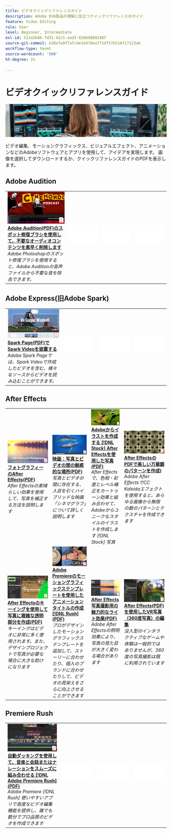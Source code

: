 ```yaml
---
title: ビデオクイックリファレンスガイド
description: Adobe DVA製品の理解に役立つクイックリファレンスのガイド
feature: Video Editing
role: User
level: Beginner, Intermediate
exl-id: 513a5b86-fd31-42c5-aed3-82669889248f
source-git-commit: e39efe0f7afc4e3e970ea7f2df57b51bf17123a6
workflow-type: tm+mt
source-wordcount: '500'
ht-degree: 1%

---
```


# ビデオクイックリファレンスガイド

![Creative Cloudのヒーロー画像](../assets/CCEbanner-DVA.png)

ビデオ編集、モーショングラフィックス、ビジュアルエフェクト、アニメーションなどのAdobeソフトウェアとアプリを使用して、アイデアを実現します。 画像を選択してダウンロードするか、クイックリファレンスガイドのPDFを表示します。

## Adobe Audition

<table>
<tr>
   <td>
      <a href="assets/QuicklyRemoveUnwantedAudioContentwiththeSpotHealingBrushinAdobeAudition.pdf" target="_blank">
         <img alt="Adobe Auditionのスポット修復ブラシを使用して不要なオーディオコンテンツを素早く削除" src="assets/QuicklyRemoveUnwantedAudioContentwiththeSpotHealingBrushinAdobeAudition.jpg" />
      </a>
      <div>
      <a href="assets/QuicklyRemoveUnwantedAudioContentwiththeSpotHealingBrushinAdobeAudition.pdf" target="_blank"><strong>Adobe Audition(PDF)のスポット修復ブラシを使用して、不要なオーディオコンテンツを素早く削除します</strong></a>
      </div>
      <em>Adobe Photoshopのスポット修復ブラシを使用すると、Adobe Auditionの音声ファイルから不要な音を除去できます。</em>
      <br>
  </td>
  <td>
    <img alt="スペーサー" src="../assets/Whitespacer.png" />
    <div>
    <br>
  </td>
  <td>
    <img alt="スペーサー" src="../assets/Whitespacer.png" />
    <div>
    <br>
  </td>
  <td>
    <img alt="スペーサー" src="../assets/Whitespacer.png" />
    <div>
    <br>
  </td>
</tr>
</table>

## Adobe Express(旧Adobe Spark)

<table>
<tr>
<td>
   <a href="assets/ShowcaseyourSparkVideoinyourSparkPage.pdf" target="_blank">
      <img alt="Spark PageでSpark Videoを披露する" src="assets/ShowcaseyourSparkVideoinyourSparkPage.jpg" />
   </a>
    <div>
   <a href="assets/ShowcaseyourSparkVideoinyourSparkPage.pdf" target="_blank"><strong>Spark Page(PDF)でSpark Videoを披露する</strong></a>
    </div>
    <em>Adobe Spark Pageでは、Spark Videoで作成したビデオを含む、様々なソースからビデオを読み込むことができます。</em>
    <br>
  </td>
  <td>
    <img alt="スペーサー" src="../assets/Whitespacer.png" />
    <div>
    <br>
  </td>
  <td>
    <img alt="スペーサー" src="../assets/Whitespacer.png" />
    <div>
    <br>
  </td>
  <td>
    <img alt="スペーサー" src="../assets/Whitespacer.png" />
    <div>
    <br>
  </td>
</tr>
</table>

## After Effects

<table>
<tr>
 <td>
   <a href="assets/AfterEffectsforPhotography.pdf" target="_blank">
      <img alt="フォトグラフィーのAfter Effects" src="assets/AfterEffectsforPhotography.jpg" />
   </a>
    <div>
   <a href="assets/AfterEffectsforPhotography.pdf" target="_blank"><strong>フォトグラフィーのAfter Effects(PDF)</strong></a>
    </div>
    <em>After Effectsの素晴らしい効果を使用して、写真を補正する方法を説明します</em>
    <br>
  </td>
  <td>
   <a href="assets/CinemagraphsTheMesmerizingPlaceBetweenaPhotoandaVideo.pdf" target="_blank">
      <img alt="シネマグラフ：写真とビデオの間の魅惑的な場所" src="assets/CinemagraphsTheMesmerizingPlaceBetweenaPhotoandaVideo.jpg" />
   </a>
    <div>
   <a href="assets/CinemagraphsTheMesmerizingPlaceBetweenaPhotoandaVideo.pdf" target="_blank"><strong>映画：写真とビデオの間の魅惑的な場所(PDF)</strong></a>
    </div>
    <em>写真とビデオの間に存在する、人目を引くハイブリッドな映画「シネマグラフ」について詳しく説明します</em>
    <br>
  </td>
  <td>
   <a href="assets/CreateanIllustrationfromanAdobeStockPhotowithAfterEffects.pdf" target="_blank">
      <img alt="Adobeからイラストを作成する [!DNL Stock] After Effectsで撮影" src="assets/CreateanIllustrationfromanAdobeStockPhotowithAfterEffects.jpg" />
   </a>
    <div>
   <a href="assets/CreateanIllustrationfromanAdobeStockPhotowithAfterEffects.pdf" target="_blank"><strong>Adobeからイラストを作成する [!DNL Stock] After Effectsを使用した写真(PDF)</strong></a>
    </div>
    <em>After Effectsで、色相・彩度とレベル補正をカートゥーン効果と組み合わせて、Adobeからユニークなスタイルのイラストを作成します [!DNL Stock] 写真</em>
    <br>
  </td>
   <td>
   <a href="assets/CreateBeautifulKaleidoscopePatternswithAfterEffects.pdf" target="_blank">
      <img alt="After Effectsで美しい万華鏡のパターンを作成" src="assets/CreateBeautifulKaleidoscopePatternswithAfterEffects.jpg" />
   </a>
    <div>
   <a href="assets/CreateBeautifulKaleidoscopePatternswithAfterEffects.pdf" target="_blank"><strong>After EffectsのPDFで美しい万華鏡のパターンを作成)</strong></a>
    </div>
    <em>Adobe After EffectsでCC Kaleidaエフェクトを使用すると、あらゆる画像から無限の数のパターンとテクスチャを作成できます</em>
    <br>
  </td>
</tr>
<tr>
<td>
   <a href="assets/CreateIntricateTransparencyinyourPhotographswithKeyinginAfterEffects.pdf" target="_blank">
      <img alt="After Effectsでキーイングを使用して写真に複雑な透明部分を作成" src="assets/CreateIntricateTransparencyinyourPhotographswithKeyinginAfterEffects.jpg" />
   </a>
    <div>
   <a href="assets/CreateIntricateTransparencyinyourPhotographswithKeyinginAfterEffects.pdf" target="_blank"><strong>After Effectsのキーイングを使用して写真に複雑な透明部分を作成(PDF)</strong></a>
    </div>
    <em>キーイングはビデオに非常に多く使用されます。また、デザインプロジェクトで写真が必要な場合に大きな助けになります</em>
    <br>
  </td>
 <td>
   <a href="assets/CreateAnimatedTitlesUsingMotionGraphicsTemplatesinAdobePremiereRush.pdf" target="_blank">
      <img alt="Adobe Premiereのモーショングラフィックステンプレートを使用したアニメーションタイトルの作成 [!DNL Rush]" src="assets/CreateAnimatedTitlesUsingMotionGraphicsTemplatesinAdobePremiereRush.jpg" />
   </a>
    <div>
   <a href="assets/CreateAnimatedTitlesUsingMotionGraphicsTemplatesinAdobePremiereRush.pdf" target="_blank"><strong>Adobe Premiereのモーショングラフィックステンプレートを使用したアニメーションタイトルの作成 [!DNL Rush] (PDF)</strong></a>
    </div>
    <em>プロがデザインしたモーショングラフィックステンプレートを追加して、ストーリーに合わせたり、個人のブランドに合わせたりして、ビデオの見栄えをさらに向上させることができます</em>
    <br>
  </td>
  <td>
      <a href="assets/DazzlingLightEffectsforPhotographywithAfterEffects.pdf" target="_blank">
         <img alt="After Effectsで写真撮影するための魅力的なライト効果" src="assets/DazzlingLightEffectsforPhotographywithAfterEffects.jpg" />
      </a>
      <div>
      <a href="assets/DazzlingLightEffectsforPhotographywithAfterEffects.pdf" target="_blank"><strong>After Effects写真撮影用の魅力的なライト効果(PDF)</strong></a>
      </div>
      <em>Adobe After Effectsの照明効果により、写真の見た目が大きく変わる場合があります</em>
      <br>
  </td>
  <td>
      <a href="assets/EditingVRPhotography360photoswithAfterEffects.pdf" target="_blank">
         <img alt="After EffectsでのVR写真（360度写真）の編集" src="assets/EditingVRPhotography360photoswithAfterEffects.jpg" />
      </a>
      <div>
      <a href="assets/EditingVRPhotography360photoswithAfterEffects.pdf" target="_blank"><strong>After Effects(PDF)を使用したVR写真（360度写真）の編集</strong></a>
      </div>
      <em>没入型のインタラクティブなゲームや体験は一般的ではありませんが、360度の写真撮影は既に利用されています</em>
      <br>
  </td>
</tr>
</table>

## Premiere Rush

<table>
<tr>
   <td>
      <a href="assets/SmoothlyCombineMusicandDialogueorNarrationwithAutoduckinginAdobePremiereRush.pdf" target="_blank">
         <img alt="Adobe Premiereの自動ダッキングにより、音楽、会話、ナレーションをスムーズに組み合わせることができます [!DNL Rush]" src="assets/SmoothlyCombineMusicandDialogueorNarrationwithAutoduckinginAdobePremiereRush.jpg" />
      </a>
      <div>
      <a href="assets/SmoothlyCombineMusicandDialogueorNarrationwithAutoduckinginAdobePremiereRush.pdf" target="_blank"><strong>自動ダッキングを使用して、音楽と会話またはナレーションをスムーズに組み合わせる [!DNL Adobe Premiere Rush] (PDF)</strong></a>
      </div>
      <em>Adobe Premiere [!DNL Rush] 使いやすいアプリで高度なビデオ編集機能を提供し、誰でも数分でプロ品質のビデオを作成できます</em>
      <br>
  </td>
  <td>
    <img alt="スペーサー" src="../assets/Whitespacer.png" />
    <div>
    <br>
  </td>
  <td>
    <img alt="スペーサー" src="../assets/Whitespacer.png" />
    <div>
    <br>
  </td>
  <td>
    <img alt="スペーサー" src="../assets/Whitespacer.png" />
    <div>
    <br>
  </td>
</tr>
</table>

